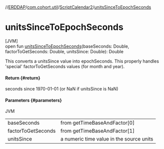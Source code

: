 //[ERDDAP](../../../index.md)/[com.cohort.util](../index.md)/[ScriptCalendar2](index.md)/[unitsSinceToEpochSeconds](units-since-to-epoch-seconds.md)

# unitsSinceToEpochSeconds

[JVM]\
open fun [unitsSinceToEpochSeconds](units-since-to-epoch-seconds.md)(baseSeconds: Double, factorToGetSeconds: Double, unitsSince: Double): Double

This converts a unitsSince value into epochSeconds. This properly handles 'special' factorToGetSeconds values (for month and year).

#### Return {#return}

seconds since 1970-01-01 (or NaN if unitsSince is NaN)

#### Parameters {#parameters}

JVM

| | |
|---|---|
| baseSeconds | from getTimeBaseAndFactor[0] |
| factorToGetSeconds | from getTimeBaseAndFactor[1] |
| unitsSince | a numeric time value in the source units |
